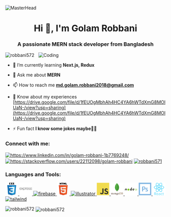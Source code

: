 ![MasterHead](https://i.ibb.co/MSP4Bym/68747470733a2f2f7265732e636c6f7564696e6172792e636f6d2f7375706572666f6c696f2f696d6167652f75706c6f6164.gif)
<h1 align="center">Hi 👋, I'm Golam Robbani</h1>
<h3 align="center">A passionate MERN stack developer from Bangladesh</h3>
<img align="right" alt="Coding" width="400" src="https://i.ibb.co/GvDX9jc/68747470733a2f2f6d69726f2e6d656469756d2e636f6d2f6d61782f313336302f302a37513379765349765f7430696f4a2d.gif">

<p align="left"> <img src="https://komarev.com/ghpvc/?username=robbani572&label=Profile%20views&color=0e75b6&style=flat" alt="robbani572" /> </p>

- 🌱 I’m currently learning **Next.js, Redux**

- 💬 Ask me about **MERN**

- 📫 How to reach me **md.golam.robbani2018@gmail.com**

- 📄 Know about my experiences [https://drive.google.com/file/d/1fEUOgMbhAh4HC4YA6hWTdXmG8MOlUaN-/view?usp=sharing](https://drive.google.com/file/d/1fEUOgMbhAh4HC4YA6hWTdXmG8MOlUaN-/view?usp=sharing)

- ⚡ Fun fact **I know some jokes maybe🤷‍♀️**

<h3 align="left">Connect with me:</h3>
<p align="left">
<a href="https://linkedin.com/in/golam-robbani-1b7769248/" target="blank"><img align="center" src="https://raw.githubusercontent.com/rahuldkjain/github-profile-readme-generator/master/src/images/icons/Social/linked-in-alt.svg" alt="https://www.linkedin.com/in/golam-robbani-1b7769248/" height="30" width="40" /></a>
<a href="https://stackoverflow.com/users/22112098/golam-robbani" target="blank"><img align="center" src="https://raw.githubusercontent.com/rahuldkjain/github-profile-readme-generator/master/src/images/icons/Social/stack-overflow.svg" alt="https://stackoverflow.com/users/22112098/golam-robbani" height="30" width="40" /></a>
<a href="https://instagram.com/robbani571" target="blank"><img align="center" src="https://raw.githubusercontent.com/rahuldkjain/github-profile-readme-generator/master/src/images/icons/Social/instagram.svg" alt="robbani571" height="30" width="40" /></a>
</p>

<h3 align="left">Languages and Tools:</h3>
<p align="left"> <a href="https://www.w3schools.com/css/" target="_blank" rel="noreferrer"> <img src="https://raw.githubusercontent.com/devicons/devicon/master/icons/css3/css3-original-wordmark.svg" alt="css3" width="40" height="40"/> </a> <a href="https://expressjs.com" target="_blank" rel="noreferrer"> <img src="https://raw.githubusercontent.com/devicons/devicon/master/icons/express/express-original-wordmark.svg" alt="express" width="40" height="40"/> </a> <a href="https://firebase.google.com/" target="_blank" rel="noreferrer"> <img src="https://www.vectorlogo.zone/logos/firebase/firebase-icon.svg" alt="firebase" width="40" height="40"/> </a> <a href="https://www.w3.org/html/" target="_blank" rel="noreferrer"> <img src="https://raw.githubusercontent.com/devicons/devicon/master/icons/html5/html5-original-wordmark.svg" alt="html5" width="40" height="40"/> </a> <a href="https://www.adobe.com/in/products/illustrator.html" target="_blank" rel="noreferrer"> <img src="https://www.vectorlogo.zone/logos/adobe_illustrator/adobe_illustrator-icon.svg" alt="illustrator" width="40" height="40"/> </a> <a href="https://developer.mozilla.org/en-US/docs/Web/JavaScript" target="_blank" rel="noreferrer"> <img src="https://raw.githubusercontent.com/devicons/devicon/master/icons/javascript/javascript-original.svg" alt="javascript" width="40" height="40"/> </a> <a href="https://www.mongodb.com/" target="_blank" rel="noreferrer"> <img src="https://raw.githubusercontent.com/devicons/devicon/master/icons/mongodb/mongodb-original-wordmark.svg" alt="mongodb" width="40" height="40"/> </a> <a href="https://nodejs.org" target="_blank" rel="noreferrer"> <img src="https://raw.githubusercontent.com/devicons/devicon/master/icons/nodejs/nodejs-original-wordmark.svg" alt="nodejs" width="40" height="40"/> </a> <a href="https://www.photoshop.com/en" target="_blank" rel="noreferrer"> <img src="https://raw.githubusercontent.com/devicons/devicon/master/icons/photoshop/photoshop-line.svg" alt="photoshop" width="40" height="40"/> </a> <a href="https://reactjs.org/" target="_blank" rel="noreferrer"> <img src="https://raw.githubusercontent.com/devicons/devicon/master/icons/react/react-original-wordmark.svg" alt="react" width="40" height="40"/> </a> <a href="https://tailwindcss.com/" target="_blank" rel="noreferrer"> <img src="https://www.vectorlogo.zone/logos/tailwindcss/tailwindcss-icon.svg" alt="tailwind" width="40" height="40"/> </a> </p>

<p><img align="left" src="https://github-readme-stats.vercel.app/api/top-langs?username=robbani572&show_icons=true&locale=en&layout=compact" alt="robbani572" /></p>

<p>&nbsp;<img align="center" src="https://github-readme-stats.vercel.app/api?username=robbani572&show_icons=true&locale=en" alt="robbani572" /></p>

